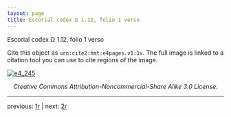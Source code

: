 ```yaml
---
layout: page
title: Escorial codex Ω 1.12, folio 1 verso
---
```


Escorial codex Ω 1.12, folio 1 verso

Cite this object as `urn:cite2:hmt:e4pages.v1:1v`.  The full image is linked to a citation tool you can use to cite regions of the image.

[![e4_245](http://www.homermultitext.org/iipsrv?IIIF=/project/homer/pyramidal/deepzoom/hmt/e4img/2017a/e4_245.tif/full/800,/0/default.jpg)](http://www.homermultitext.org/ict2/?urn=urn:cite2:hmt:e4img.2017a:e4_245) 

<p style="text-align: center; font-style: italic;">Creative Commons Attribution-Noncommercial-Share Alike 3.0 License.</p>

---

previous: [1r](../1r/) | next: [2r](../2r/)